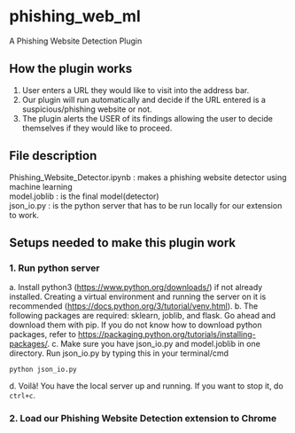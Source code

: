 # phishing_web_ml

A Phishing Website Detection Plugin

## How the plugin works
1. User enters a URL they would like to visit into the address bar.
2. Our plugin will run automatically and decide if the URL entered is a suspicious/phishing website or not.
3. The plugin alerts the USER of its findings allowing the user to decide themselves if they would like to proceed.

## File description
Phishing_Website_Detector.ipynb : makes a phishing website detector using machine learning  
model.joblib : is the final model(detector)  
json_io.py : is the python server that has to be run locally for our extension to work. 


## Setups needed to make this plugin work
### 1. Run python server
  a. Install python3 (https://www.python.org/downloads/) if not already installed.
     Creating a virtual environment and running the server on it is recommended (https://docs.python.org/3/tutorial/venv.html). 
  b. The following packages are required: sklearn, joblib, and flask. Go ahead and download them with pip. 
     If you do not know how to download python packages, refer to https://packaging.python.org/tutorials/installing-packages/.
  c. Make sure you have json_io.py and model.joblib in one directory. Run json_io.py by typing this in your terminal/cmd
  ```
  python json_io.py
  ```
  d. Voilà! You have the local server up and running. If you want to stop it, do `ctrl+c`. 
  
### 2. Load our Phishing Website Detection extension to Chrome
